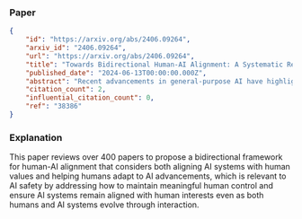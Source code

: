 ### Paper

```json
{
	"id": "https://arxiv.org/abs/2406.09264",
	"arxiv_id": "2406.09264",
	"url": "https://arxiv.org/abs/2406.09264",
	"title": "Towards Bidirectional Human-AI Alignment: A Systematic Review for Clarifications, Framework, and Future Directions",
	"published_date": "2024-06-13T00:00:00.000Z",
	"abstract": "Recent advancements in general-purpose AI have highlighted the importance of guiding AI systems towards the intended goals, ethical principles, and values of individuals and groups, a concept broadly recognized as alignment. However, the lack of clarified definitions and scopes of human-AI alignment poses a significant obstacle, hampering collaborative efforts across research domains to achieve this alignment. In particular, ML- and philosophy-oriented alignment research often views AI alignment as a static, unidirectional process (i.e., aiming to ensure that AI systems' objectives match humans) rather than an ongoing, mutual alignment problem. This perspective largely neglects the long-term interaction and dynamic changes of alignment. To understand these gaps, we introduce a systematic review of over 400 papers published between 2019 and January 2024, spanning multiple domains such as Human-Computer Interaction (HCI), Natural Language Processing (NLP), Machine Learning (ML). We characterize, define and scope human-AI alignment. From this, we present a conceptual framework of\"Bidirectional Human-AI Alignment\"to organize the literature from a human-centered perspective. This framework encompasses both 1) conventional studies of aligning AI to humans that ensures AI produces the intended outcomes determined by humans, and 2) a proposed concept of aligning humans to AI, which aims to help individuals and society adjust to AI advancements both cognitively and behaviorally. Additionally, we articulate the key findings derived from literature analysis, including literature gaps and trends, human values, and interaction techniques. To pave the way for future studies, we envision three key challenges and give recommendations for future research.",
	"citation_count": 2,
	"influential_citation_count": 0,
	"ref": "38386"
}
```

### Explanation

This paper reviews over 400 papers to propose a bidirectional framework for human-AI alignment that considers both aligning AI systems with human values and helping humans adapt to AI advancements, which is relevant to AI safety by addressing how to maintain meaningful human control and ensure AI systems remain aligned with human interests even as both humans and AI systems evolve through interaction.
